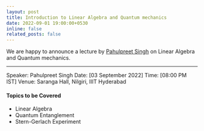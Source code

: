 ```yaml
---
layout: post
title: Introduction to Linear Algebra and Quantum mechanics
date: 2022-09-01 19:00:00+0530
inline: false
related_posts: false
---
```

We are happy to announce a lecture by <a href="https://in.linkedin.com/in/singh-pahulpreet">Pahulpreet Singh</a> on Linear Algebra and Quantum mechanics.

***


Speaker: Pahulpreet Singh
Date: [03 September 2022]
Time: [08:00 PM IST]
Venue: Saranga Hall, Nilgiri, IIIT Hyderabad 

#### Topics to be Covered

<ul>
    <li>Linear Algebra</li>
    <li>Quantum Entanglement</li>
    <li>Stern-Gerlach Experiment</li>
</ul>